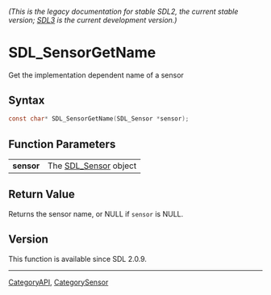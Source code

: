 ###### (This is the legacy documentation for stable SDL2, the current stable version; [SDL3](https://wiki.libsdl.org/SDL3/) is the current development version.)
# SDL_SensorGetName

Get the implementation dependent name of a sensor 

## Syntax

```c
const char* SDL_SensorGetName(SDL_Sensor *sensor);

```

## Function Parameters

|                |                                     |
| -------------- | ----------------------------------- |
| **sensor**     | The [SDL_Sensor](SDL_Sensor) object |

## Return Value

Returns the sensor name, or NULL if `sensor` is NULL.

## Version

This function is available since SDL 2.0.9.

----
[CategoryAPI](CategoryAPI), [CategorySensor](CategorySensor)


